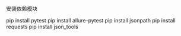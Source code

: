 
安装依赖模块

pip install pytest
pip install allure-pytest
pip install jsonpath
pip install requests
pip install json_tools